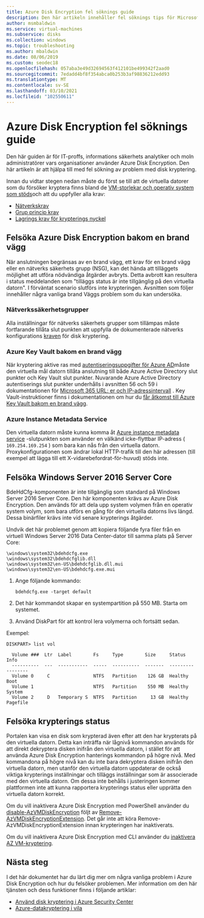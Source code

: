 ```yaml
---
title: Azure Disk Encryption fel söknings guide
description: Den här artikeln innehåller fel söknings tips för Microsoft Azure disk kryptering för virtuella Windows-datorer.
author: msmbaldwin
ms.service: virtual-machines
ms.subservice: disks
ms.collection: windows
ms.topic: troubleshooting
ms.author: mbaldwin
ms.date: 08/06/2019
ms.custom: seodec18
ms.openlocfilehash: 057aba3e49d32694563f412101be499342f2aad0
ms.sourcegitcommit: 7edadd4bf8f354abca0b253b3af98836212edd93
ms.translationtype: MT
ms.contentlocale: sv-SE
ms.lasthandoff: 03/10/2021
ms.locfileid: "102550611"
---
```

# <a name="azure-disk-encryption-troubleshooting-guide"></a>Azure Disk Encryption fel söknings guide

Den här guiden är för IT-proffs, informations säkerhets analytiker och moln administratörer vars organisationer använder Azure Disk Encryption. Den här artikeln är att hjälpa till med fel sökning av problem med disk kryptering.

Innan du vidtar stegen nedan måste du först se till att de virtuella datorer som du försöker kryptera finns bland de [VM-storlekar och operativ system som stöds](disk-encryption-overview.md#supported-vms-and-operating-systems)och att du uppfyller alla krav:

- [Nätverkskrav](disk-encryption-overview.md#networking-requirements)
- [Grup princip krav](disk-encryption-overview.md#group-policy-requirements)
- [Lagrings krav för krypterings nyckel](disk-encryption-overview.md#encryption-key-storage-requirements)

## <a name="troubleshooting-azure-disk-encryption-behind-a-firewall"></a>Felsöka Azure Disk Encryption bakom en brand vägg

När anslutningen begränsas av en brand vägg, ett krav för en brand vägg eller en nätverks säkerhets grupp (NSG), kan det hända att tilläggets möjlighet att utföra nödvändiga åtgärder avbryts. Detta avbrott kan resultera i status meddelanden som "tilläggs status är inte tillgänglig på den virtuella datorn". I förväntat scenario slutförs inte krypteringen. Avsnitten som följer innehåller några vanliga brand Väggs problem som du kan undersöka.

### <a name="network-security-groups"></a>Nätverkssäkerhetsgrupper
Alla inställningar för nätverks säkerhets grupper som tillämpas måste fortfarande tillåta slut punkten att uppfylla de dokumenterade nätverks konfigurations [kraven](disk-encryption-overview.md#networking-requirements) för disk kryptering.

### <a name="azure-key-vault-behind-a-firewall"></a>Azure Key Vault bakom en brand vägg

När kryptering aktive ras med [autentiseringsuppgifter för Azure AD](disk-encryption-windows-aad.md#)måste den virtuella mål datorn tillåta anslutning till både Azure Active Directory slut punkter och Key Vault slut punkter. Nuvarande Azure Active Directory autentiserings slut punkter underhålls i avsnitten 56 och 59 i dokumentationen för [Microsoft 365 URL: er och IP-adressintervall](/microsoft-365/enterprise/urls-and-ip-address-ranges) . Key Vault-instruktioner finns i dokumentationen om hur du [får åtkomst till Azure Key Vault bakom en brand vägg](../../key-vault/general/access-behind-firewall.md).

### <a name="azure-instance-metadata-service"></a>Azure Instance Metadata Service 
Den virtuella datorn måste kunna komma åt [Azure instance metadata service](../windows/instance-metadata-service.md) -slutpunkten som använder en välkänd icke-flyttbar IP-adress ( `169.254.169.254` ) som bara kan nås från den virtuella datorn.  Proxykonfigurationen som ändrar lokal HTTP-trafik till den här adressen (till exempel att lägga till ett X-vidarebefordrat-för-huvud) stöds inte.

## <a name="troubleshooting-windows-server-2016-server-core"></a>Felsöka Windows Server 2016 Server Core

BdeHdCfg-komponenten är inte tillgänglig som standard på Windows Server 2016 Server Core. Den här komponenten krävs av Azure Disk Encryption. Den används för att dela upp system volymen från en operativ system volym, som bara utförs en gång för den virtuella datorns livs längd. Dessa binärfiler krävs inte vid senare krypterings åtgärder.

Undvik det här problemet genom att kopiera följande fyra filer från en virtuell Windows Server 2016 Data Center-dator till samma plats på Server Core:

   ```
   \windows\system32\bdehdcfg.exe
   \windows\system32\bdehdcfglib.dll
   \windows\system32\en-US\bdehdcfglib.dll.mui
   \windows\system32\en-US\bdehdcfg.exe.mui
   ```

1. Ange följande kommando:

   ```
   bdehdcfg.exe -target default
   ```

1. Det här kommandot skapar en systempartition på 550 MB. Starta om systemet.

1. Använd DiskPart för att kontrol lera volymerna och fortsätt sedan.  

Exempel:

```
DISKPART> list vol

  Volume ###  Ltr  Label        Fs     Type        Size     Status     Info
  ----------  ---  -----------  -----  ----------  -------  ---------  --------
  Volume 0     C                NTFS   Partition    126 GB  Healthy    Boot
  Volume 1                      NTFS   Partition    550 MB  Healthy    System
  Volume 2     D   Temporary S  NTFS   Partition     13 GB  Healthy    Pagefile
```

## <a name="troubleshooting-encryption-status"></a>Felsöka krypterings status 

Portalen kan visa en disk som krypterad även efter att den har krypterats på den virtuella datorn.  Detta kan inträffa när lågnivå kommandon används för att direkt dekryptera disken inifrån den virtuella datorn, i stället för att använda Azure Disk Encryption hanterings kommandon på högre nivå.  Med kommandona på högre nivå kan du inte bara dekryptera disken inifrån den virtuella datorn, men utanför den virtuella datorn uppdaterar de också viktiga krypterings inställningar och tilläggs inställningar som är associerade med den virtuella datorn.  Om dessa inte behålls i justeringen kommer plattformen inte att kunna rapportera krypterings status eller upprätta den virtuella datorn korrekt.

Om du vill inaktivera Azure Disk Encryption med PowerShell använder du [disable-AzVMDiskEncryption](/powershell/module/az.compute/disable-azvmdiskencryption) följt av [Remove-AzVMDiskEncryptionExtension](/powershell/module/az.compute/remove-azvmdiskencryptionextension). Det går inte att köra Remove-AzVMDiskEncryptionExtension innan krypteringen har inaktiverats.

Om du vill inaktivera Azure Disk Encryption med CLI använder du [inaktivera AZ VM-kryptering](/cli/azure/vm/encryption). 

## 



## <a name="next-steps"></a>Nästa steg

I det här dokumentet har du lärt dig mer om några vanliga problem i Azure Disk Encryption och hur du felsöker problemen. Mer information om den här tjänsten och dess funktioner finns i följande artiklar:

- [Använd disk kryptering i Azure Security Center](../../security-center/asset-inventory.md)
- [Azure-datakryptering i vila](../../security/fundamentals/encryption-atrest.md)